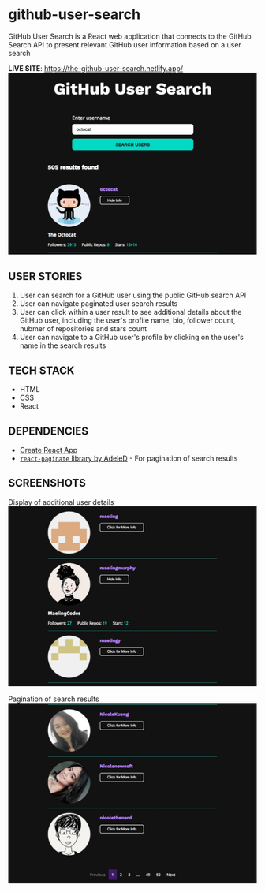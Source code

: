 # github-user-search
GitHub User Search is a React web application that connects to the GitHub Search API to present relevant GitHub user information based on a user search

**LIVE SITE**: https://the-github-user-search.netlify.app/
![GitHub User Search Screenshot](project_notes/user-search-results.jpg)

## USER STORIES
1. User can search for a GitHub user using the public GitHub search API
2. User can navigate paginated user search results
3. User can click within a user result to see additional details about the GitHub user, including the user's profile name, bio, follower count, nubmer of repositories and stars count
4. User can navigate to a GitHub user's profile by clicking on the user's name in the search results 

## TECH STACK
- HTML
- CSS
- React

## DEPENDENCIES
- [Create React App](https://reactjs.org/docs/create-a-new-react-app.html#create-react-app)
- [`react-paginate` library by AdeleD](https://www.npmjs.com/package/react-paginate) - For pagination of search results

## SCREENSHOTS
Display of additional user details
![Display of additional user details](project_notes/user-details.jpg)

Pagination of search results 
![Paginated search results](project_notes/pagination-results.jpg)